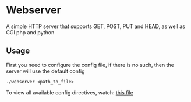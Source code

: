 # Webserver
A simple HTTP server that supports GET, POST, PUT and HEAD, as well as CGI php and python
## Usage
First you need to configure the config file, if there is no such, then the server will use the default config
```
./webserver <path_to_file>
```
To view all available config directives, watch: [this file](./example.conf)
